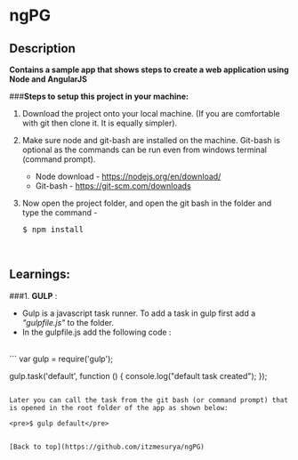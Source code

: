 # ngPG

## Description

**Contains a sample app that shows steps to create a web application using Node and AngularJS**

###**Steps to setup this project in your machine:**<br />

1. Download the project onto your local machine. (If you are comfortable with git then clone it. It is equally simpler).

2. Make sure node and git-bash are installed on the machine. Git-bash is optional as the commands can be run even from windows terminal (command prompt).
    * Node download - https://nodejs.org/en/download/
    * Git-bash - https://git-scm.com/downloads

3. Now open the project folder, and open the git bash in the folder and type the command - <br /><pre>$ npm install</pre>

</br>

## Learnings:

###1. **GULP** :
* Gulp is a javascript task runner. To add a task in gulp first add a *"gulpfile.js"* to the folder.
* In the gulpfile.js add the following code : 
</br>
```
var gulp = require('gulp');

gulp.task('default', function () {
    console.log("default task created");
});

```

Later you can call the task from the git bash (or command prompt) that is opened in the root folder of the app as shown below:

<pre>$ gulp default</pre>


[Back to top](https://github.com/itzmesurya/ngPG)